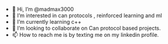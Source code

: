 - 👋 Hi, I’m @madmax3000
- 👀 I’m interested in can protocols , reinforced learning and ml
- 🌱 I’m currently learning c++
- 💞️ I’m looking to collaborate on Can protocol based projects.
- 📫 How to reach me  is by texting me on my linkedin profile.

<!---
madmax3000/madmax3000 is a ✨ special ✨ repository because its `README.md` (this file) appears on your GitHub profile.
You can click the Preview link to take a look at your changes.
--->
